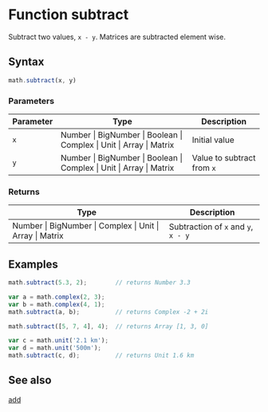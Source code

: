 # Function subtract

Subtract two values, `x - y`. Matrices are subtracted element wise.


## Syntax

```js
math.subtract(x, y)
```

### Parameters

Parameter | Type | Description
--------- | ---- | -----------
`x`       | Number &#124; BigNumber &#124; Boolean &#124; Complex &#124; Unit &#124; Array &#124; Matrix | Initial value
`y`       | Number &#124; BigNumber &#124; Boolean &#124; Complex &#124; Unit &#124; Array &#124; Matrix | Value to subtract from `x`

### Returns

Type | Description
---- | -----------
Number &#124; BigNumber &#124; Complex &#124; Unit &#124; Array &#124; Matrix | Subtraction of `x` and `y`, `x - y`


## Examples

```js
math.subtract(5.3, 2);        // returns Number 3.3

var a = math.complex(2, 3);
var b = math.complex(4, 1);
math.subtract(a, b);          // returns Complex -2 + 2i

math.subtract([5, 7, 4], 4);  // returns Array [1, 3, 0]

var c = math.unit('2.1 km');
var d = math.unit('500m');
math.subtract(c, d);          // returns Unit 1.6 km
```


## See also

[add](add.md)
